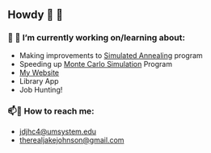 ## Howdy 👋 🤠 


### 🔭 🌱 I’m currently working on/learning about: 
- Making improvements to [Simulated Annealing](https://github.com/JacobJohnson1/CS461_Project2) program
- Speeding up [Monte Carlo Simulation](https://github.com/JacobJohnson1/CS461-Project1) Program
- [My Website](https://cs4901.gitlab.io/portfolio_site_v3/)  
- Library App  
- Job Hunting! 

### 📫📨 How to reach me:   
- jdjhc4@umsystem.edu 
- therealjakejohnson@gmail.com


 

